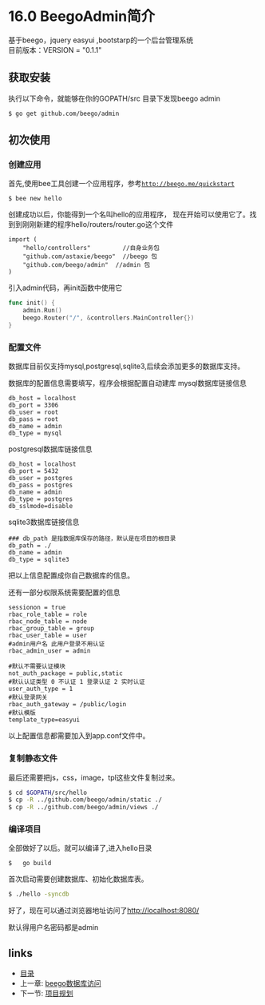 # 16.0 BeegoAdmin简介    

基于beego，jquery easyui ,bootstarp的一个后台管理系统  
目前版本：VERSION = "0.1.1"
## 获取安装

执行以下命令，就能够在你的GOPATH/src 目录下发现beego admin  

	$ go get github.com/beego/admin

## 初次使用

### 创建应用
首先,使用bee工具创建一个应用程序，参考[`http://beego.me/quickstart`](beego的入门)  

    $ bee new hello
 
创建成功以后，你能得到一个名叫hello的应用程序，
现在开始可以使用它了。找到到刚刚新建的程序hello/routers/router.go这个文件

    import (
    	"hello/controllers" 		//自身业务包
    	"github.com/astaxie/beego"  //beego 包
    	"github.com/beego/admin"  //admin 包
    )


引入admin代码，再init函数中使用它
```go
func init() {
	admin.Run()
	beego.Router("/", &controllers.MainController{})
}
```
### 配置文件 

数据库目前仅支持mysql,postgresql,sqlite3,后续会添加更多的数据库支持。

数据库的配置信息需要填写，程序会根据配置自动建库
mysql数据库链接信息
```
db_host = localhost  
db_port = 3306  
db_user = root  
db_pass = root
db_name = admin
db_type = mysql
```
postgresql数据库链接信息
```
db_host = localhost
db_port = 5432
db_user = postgres
db_pass = postgres
db_name = admin
db_type = postgres
db_sslmode=disable
```
sqlite3数据库链接信息
```
### db_path 是指数据库保存的路径，默认是在项目的根目录
db_path = ./
db_name = admin
db_type = sqlite3
```
把以上信息配置成你自己数据库的信息。

还有一部分权限系统需要配置的信息
```
sessionon = true
rbac_role_table = role
rbac_node_table = node
rbac_group_table = group
rbac_user_table = user
#admin用户名 此用户登录不用认证
rbac_admin_user = admin

#默认不需要认证模块
not_auth_package = public,static
#默认认证类型 0 不认证 1 登录认证 2 实时认证
user_auth_type = 1
#默认登录网关
rbac_auth_gateway = /public/login
#默认模版
template_type=easyui
```
以上配置信息都需要加入到app.conf文件中。

### 复制静态文件

最后还需要把js，css，image，tpl这些文件复制过来。
```bash
$ cd $GOPATH/src/hello
$ cp -R ../github.com/beego/admin/static ./
$ cp -R ../github.com/beego/admin/views ./

```
### 编译项目

全部做好了以后。就可以编译了,进入hello目录
```
$	go build
```
首次启动需要创建数据库、初始化数据库表。
```bash
$ ./hello -syncdb
```
好了，现在可以通过浏览器地址访问了[http://localhost:8080/](http://localhost:8080/)

默认得用户名密码都是admin

## links
   * [目录](<preface.md>)
   * 上一章: [ beego数据库访问](<15.3.md>)
   * 下一节: [项目规划](<16.1.md>)